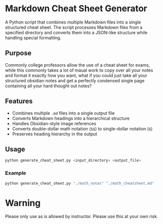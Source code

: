 # Markdown Cheat Sheet Generator

A Python script that combines multiple Markdown files into a single structured cheat sheet. The script processes Markdown files from a specified directory and converts them into a JSON-like structure while handling special formatting.

## Purpose
Commonly college professors allow the use of a cheat sheet for exams, while this commonly takes a lot of maual work to copy over all your notes and format it exactly how you want, what if you could just take all your structured obsidian notes and get a perfectly condensed single page containing all your hard thought out notes?

## Features

- Combines multiple `.md` files into a single output file
- Converts Markdown headings into a hierarchical structure
- Handles Obsidian-style image references
- Converts double-dollar math notation (`$$`) to single-dollar notation (`$`)
- Preserves heading hierarchy in the output

## Usage

```bash
python generate_cheat_sheet.py <input_directory> <output_file>
```
### Example
```bash
python generate_cheat_sheet.py "./math_notes" "./math_cheatsheet.md"
```

# Warning
Please only use as is allowed by instructor. Please use this at your own risk.